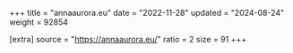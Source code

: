 +++
title = "annaaurora.eu"
date = "2022-11-28"
updated = "2024-08-24"
weight = 92854

[extra]
source = "https://annaaurora.eu/"
ratio = 2
size = 91
+++
